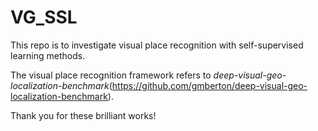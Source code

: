 # VG_SSL

This repo is to investigate visual place recognition with self-supervised learning methods.

The visual place recognition framework refers to *deep-visual-geo-localization-benchmark*(https://github.com/gmberton/deep-visual-geo-localization-benchmark).

Thank you for these brilliant works!

